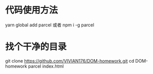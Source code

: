 # 代码使用方法
yarn global add parcel 或者 npm i -g parcel
# 找个干净的目录
git clone https://github.com/VIVIAN176/DOM-homework.git
cd DOM-homework
parcel index.html
